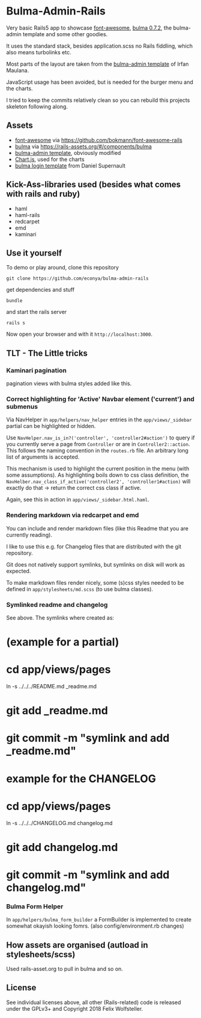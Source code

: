 # Bulma-Admin-Rails

Very basic Rails5 app to showcase [font-awesome](https://fontawesome.io), [bulma 0.7.2](https://bulma.io), the bulma-admin template and some other goodies.

It uses the standard stack, besides application.scss no Rails fiddling, which also means turbolinks etc.

Most parts of the layout are taken from the [bulma-admin template](https://github.com/mazipan/bulma-admin-dashboard-template) of Irfan Maulana.

JavaScript usage has been avoided, but is needed for the burger menu and the charts.

I tried to keep the commits relatively clean so you can rebuild this projects skeleton following along.

## Assets

* [font-awesome](https://fontawesome.io) via https://github.com/bokmann/font-awesome-rails
* [bulma](https://bulma.io) via https://rails-assets.org/#/components/bulma
* [bulma-admin template](https://github.com/mazipan/bulma-admin-dashboard-template), obviously modified
* [Chart.js](http://chartjs.org), used for the charts
* [bulma login template](https://github.com/dansup/bulma-templates) from Daniel Supernault

## Kick-Ass-libraries used (besides what comes with rails and ruby)

* haml
* haml-rails
* redcarpet
* emd
* kaminari


## Use it yourself

To demo or play around, clone this repository

    git clone https://github.com/econya/bulma-admin-rails

get dependencies and stuff

    bundle

and start the rails server

    rails s

Now open your browser and with it `http://localhost:3000`.

## TLT - The Little tricks

### Kaminari pagination

pagination views with bulma styles added like this.

### Correct highlighting for 'Active' Navbar element ('current') and submenus

Via NavHelper in `app/helpers/nav_helper` entries in the `app/views/_sidebar` partial can be highlighted or hidden.

Use `NavHelper.nav_is_in?('controller', 'controller2#action')` to query if you currently serve a page from `Controller` or are in `Controller2::action`.  This follows the naming convention in the `routes.rb` file.  An arbitrary long list of arguments is accepted.

This mechanism is used to highlight the current position in the menu (with some assumptions).  As highlighting boils down to css class definition, the `NavHelber.nav_class_if_active('controller2', 'controller1#action)` will exactly do that -> return the correct css class if active.

Again, see this in action in `app/views/_sidebar.html.haml`.

### Rendering markdown via redcarpet and emd

You can include and render markdown files (like this Readme that you are currently reading).

I like to use this e.g. for Changelog files that are distributed with the git repository.

Git does not natively support symlinks, but symlinks on disk will work as expected.

To make markdown files render nicely, some (s)css styles needed to be defined in `app/stylesheets/md.scss` (to use bulma classes).

### Symlinked readme and changelog

See above.  The symlinks where created as:

  # (example for a partial)
  # cd app/views/pages
  ln -s ../../../README.md _readme.md
  # git add _readme.md
  # git commit -m "symlink and add _readme.md"

  # example for the CHANGELOG
  # cd app/views/pages
  ln -s ../../../CHANGELOG.md changelog.md
  # git add changelog.md
  # git commit -m "symlink and add changelog.md"

### Bulma Form Helper

In `app/helpers/bulma_form_builder` a FormBuilder is implemented to create somewhat okayish looking fomrs.
(also config/environment.rb changes)


## How assets are organised (autload in stylesheets/scss)

Used rails-asset.org to pull in bulma and so on.

## License

See individual licenses above, all other (Rails-related) code is released under the GPLv3+ and Copyright 2018 Felix Wolfsteller.
